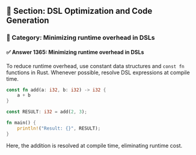 ## 📘 Section: DSL Optimization and Code Generation  
### 🔹 Category: Minimizing runtime overhead in DSLs  
#### ✅ Answer 1365: Minimizing runtime overhead in DSLs

To reduce runtime overhead, use constant data structures and `const fn` functions in Rust. Whenever possible, resolve DSL expressions at compile time.

```rust
const fn add(a: i32, b: i32) -> i32 {
    a + b
}

const RESULT: i32 = add(2, 3);

fn main() {
    println!("Result: {}", RESULT);
}
```
Here, the addition is resolved at compile time, eliminating runtime cost.
